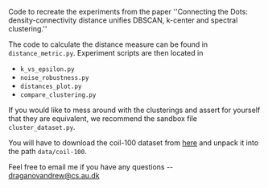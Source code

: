 Code to recreate the experiments from the paper ''Connecting the Dots: density-connectivity distance unifies DBSCAN, k-center and spectral clustering.''

The code to calculate the distance measure can be found in `distance_metric.py`. Experiment scripts are then located in
 - `k_vs_epsilon.py`
 - `noise_robustness.py`
 - `distances_plot.py`
 - `compare_clustering.py`

If you would like to mess around with the clusterings and assert for yourself that they are equivalent, we recommend the sandbox file `cluster_dataset.py`.

You will have to download the coil-100 dataset from [here](https://www.kaggle.com/datasets/jessicali9530/coil100) and unpack it
into the path `data/coil-100`.

Feel free to email me if you have any questions -- draganovandrew@cs.au.dk
